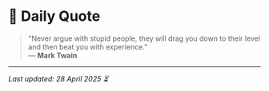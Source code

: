 # 📜 Daily Quote

> "Never argue with stupid people, they will drag you down to their level and then beat you with experience."  
> — **Mark Twain**

---

_Last updated: 28 April 2025 ⏳_
